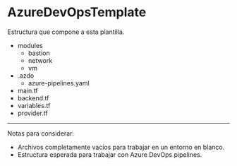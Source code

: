 # AzureDevOpsTemplate

Estructura que compone a esta plantilla.

* modules
  * bastion
  * network
  * vm
* .azdo
  * azure-pipelines.yaml
* main.tf
* backend.tf
* variables.tf
* provider.tf

------------
Notas para considerar:

- Archivos completamente vacíos para trabajar en un entorno en blanco.
- Estructura esperada para trabajar con Azure DevOps pipelines.
